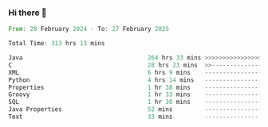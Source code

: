 ### Hi there 👋

<!--
**luoxuanzao/luoxuanzao** is a ✨ _special_ ✨ repository because its `README.md` (this file) appears on your GitHub profile.

Here are some ideas to get you started:

- 🔭 I’m currently working on ...
- 🌱 I’m currently learning ...
- 👯 I’m looking to collaborate on ...
- 🤔 I’m looking for help with ...
- 💬 Ask me about ...
- 📫 How to reach me: ...
- 😄 Pronouns: ...
- ⚡ Fun fact: ...
-->

<!--START_SECTION:waka-->

```rust
From: 28 February 2024 - To: 27 February 2025

Total Time: 313 hrs 13 mins

Java                                   264 hrs 33 mins >>>>>>>>>>>>>>>>>>>>>----   84.43 %
C                                      28 hrs 23 mins  >>-----------------------   09.06 %
XML                                    6 hrs 9 mins    -------------------------   01.97 %
Python                                 4 hrs 14 mins   -------------------------   01.35 %
Properties                             1 hr 38 mins    -------------------------   00.52 %
Groovy                                 1 hr 33 mins    -------------------------   00.50 %
SQL                                    1 hr 30 mins    -------------------------   00.48 %
Java Properties                        52 mins         -------------------------   00.28 %
Text                                   33 mins         -------------------------   00.18 %
```

<!--END_SECTION:waka-->